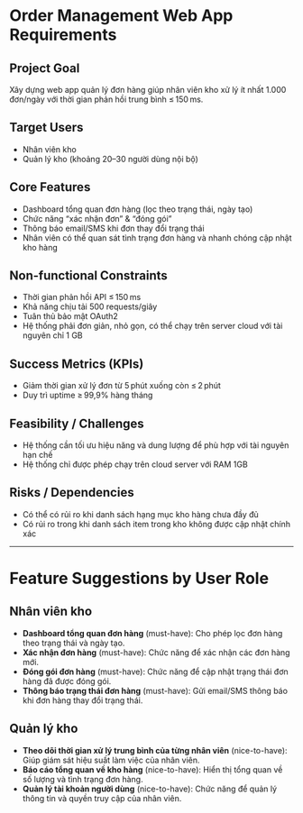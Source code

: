 # Order Management Web App Requirements

## Project Goal
Xây dựng web app quản lý đơn hàng giúp nhân viên kho xử lý ít nhất 1.000 đơn/ngày với thời gian phản hồi trung bình ≤ 150 ms.

## Target Users
- Nhân viên kho
- Quản lý kho (khoảng 20–30 người dùng nội bộ)

## Core Features
- Dashboard tổng quan đơn hàng (lọc theo trạng thái, ngày tạo)
- Chức năng “xác nhận đơn” & “đóng gói”
- Thông báo email/SMS khi đơn thay đổi trạng thái
- Nhân viên có thể quan sát tình trạng đơn hàng và nhanh chóng cập nhật kho hàng

## Non-functional Constraints
- Thời gian phản hồi API ≤ 150 ms
- Khả năng chịu tải 500 requests/giây
- Tuân thủ bảo mật OAuth2
- Hệ thống phải đơn giản, nhỏ gọn, có thể chạy trên server cloud với tài nguyên chỉ 1 GB

## Success Metrics (KPIs)
- Giảm thời gian xử lý đơn từ 5 phút xuống còn ≤ 2 phút
- Duy trì uptime ≥ 99,9% hàng tháng

## Feasibility / Challenges
- Hệ thống cần tối ưu hiệu năng và dung lượng để phù hợp với tài nguyên hạn chế
- Hệ thống chỉ được phép chạy trên cloud server với RAM 1GB

## Risks / Dependencies
- Có thể có rủi ro khi danh sách hạng mục kho hàng chưa đầy đủ
- Có rủi ro trong khi danh sách item trong kho không được cập nhật chính xác

---

# Feature Suggestions by User Role

## Nhân viên kho
- **Dashboard tổng quan đơn hàng** (must-have): Cho phép lọc đơn hàng theo trạng thái và ngày tạo.
- **Xác nhận đơn hàng** (must-have): Chức năng để xác nhận các đơn hàng mới.
- **Đóng gói đơn hàng** (must-have): Chức năng để cập nhật trạng thái đơn hàng đã được đóng gói.
- **Thông báo trạng thái đơn hàng** (must-have): Gửi email/SMS thông báo khi đơn hàng thay đổi trạng thái.

## Quản lý kho
- **Theo dõi thời gian xử lý trung bình của từng nhân viên** (nice-to-have): Giúp giám sát hiệu suất làm việc của nhân viên.
- **Báo cáo tổng quan về kho hàng** (nice-to-have): Hiển thị tổng quan về số lượng và tình trạng đơn hàng.
- **Quản lý tài khoản người dùng** (nice-to-have): Chức năng để quản lý thông tin và quyền truy cập của nhân viên.